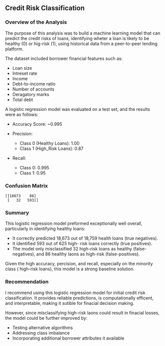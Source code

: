 ## Credit Risk Classification

### Overview of the Analysis

The purpose of this analysis was to build a machine learning model that can predict the credit risks of loans, identifying wheter a loan is likely to be healthy (0) or hig-risk (1), using historical data from a peer-to-peer lending platform.

The dataset included borrower financial features such as:
* Loan size
* Intreset rate
* Income
* Debt-to-income ratio
* Number of accounts
* Deragatory marks
* Total debt

A logistic regression model was evaluated on a test set, and the results were as follows:
* Accuracy Score: ~0.995
* Precision:
    * Class 0 (Healthy Loans): 1.00
    * Class 1 (High_Risk Loans): 0.87
* Recall:
 
    * Class 0: 0.995
    * Class 1: 0.95

### Confusion Matrix
```
[[18673    86]
 [   32   593]]
```
### Summary 

This logistic regression model preformed exceptionally well overall, particularly in identifying healthy loans:

* It correctly predicted 18,673 out of 18,759 health loans (true negatives).
* It identified 593 out of 625 high- risk loans correctly (true positives).
* The model only misclassified 32 high-risk loans as healthy (false-negatives), and 86 healthy laons as high-risk (false-positives).

Given the high accuracy, percision, and recall, especially on the minority class ( high-risk loans), this model is a strong baseline solution.

### Recommendation

I recommend using this logistic regression model for initial credit risk classification. It provides reliable predictions, is computationally efficent, and interpretable, making it sutible for finacial decision making.

However, since misclassifying high-risk laons could result in finacial losses, the model could be further improved by:

* Testing alternative algorithms 
* Addressing class imbalance
* Incorporating additional borrower attributes it available


